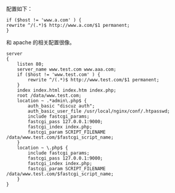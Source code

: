 配置如下：

    if ($host != 'www.a.com' ) {
    rewrite ^/(.*)$ http://www.a.com/$1 permanent;
    }
和 apache 的相关配置很像。

    server
    {
        listen 80;
        server_name www.test.com www.aaa.com;
        if ($host != 'www.test.com' ) {
            rewrite ^/(.*)$ http://www.test.com/$1 permanent;
        }
        index index.html index.htm index.php;
        root /data/www.test.com;
        location ~ .*admin\.php$ {
            auth_basic "discuz auth";
            auth_basic_user_file /usr/local/nginx/conf/.htpasswd;
            include fastcgi_params;
            fastcgi_pass 127.0.0.1:9000;
            fastcgi_index index.php;
            fastcgi_param SCRIPT_FILENAME /data/www.test.com/$fastcgi_script_name;
        }
        location ~ \.php$ {
            include fastcgi_params;
            fastcgi_pass 127.0.0.1:9000;
            fastcgi_index index.php;
            fastcgi_param SCRIPT_FILENAME /data/www.test.com/$fastcgi_script_name;
        }
    }

